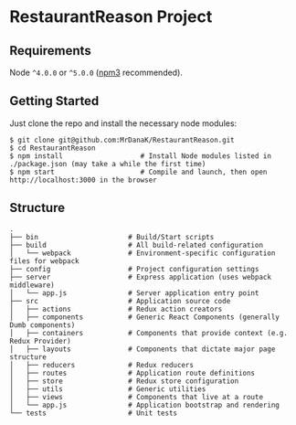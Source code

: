 RestaurantReason Project
=======================

Requirements
------------

Node `^4.0.0` or `^5.0.0` ([npm3](https://www.npmjs.com/package/npm3) recommended).

Getting Started
---------------

Just clone the repo and install the necessary node modules:

```shell
$ git clone git@github.com:MrDanaK/RestaurantReason.git
$ cd RestaurantReason
$ npm install                   # Install Node modules listed in ./package.json (may take a while the first time)
$ npm start                     # Compile and launch, then open http://localhost:3000 in the browser
```

Structure
---------

```
.
├── bin                      # Build/Start scripts
├── build                    # All build-related configuration
│   └── webpack              # Environment-specific configuration files for webpack
├── config                   # Project configuration settings
├── server                   # Express application (uses webpack middleware)
│   └── app.js               # Server application entry point
├── src                      # Application source code
│   ├── actions              # Redux action creators
│   ├── components           # Generic React Components (generally Dumb components)
│   ├── containers           # Components that provide context (e.g. Redux Provider)
│   ├── layouts              # Components that dictate major page structure
│   ├── reducers             # Redux reducers
│   ├── routes               # Application route definitions
│   ├── store                # Redux store configuration
│   ├── utils                # Generic utilities
│   ├── views                # Components that live at a route
│   └── app.js               # Application bootstrap and rendering
└── tests                    # Unit tests
```